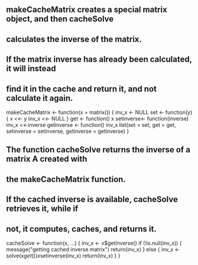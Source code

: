 ## makeCacheMatrix creates a special matrix object, and then cacheSolve
## calculates the inverse of the matrix.
## If the matrix inverse has already been calculated, it will instead
## find it in the cache and return it, and not calculate it again.
 
makeCacheMatrix <- function(x = matrix()) {
inv_x <- NULL
set <- function(y) {
x <<- y
inv_x <<- NULL
}
get <- function() x
setinverse<- function(inverse) inv_x <<-inverse
getinverse <- function() inv_x
list(set = set, get = get,
setinverse = setinverse,
getinverse = getinverse)
}
 
## The function cacheSolve returns the inverse of a matrix A created with
## the makeCacheMatrix function.
## If the cached inverse is available, cacheSolve retrieves it, while if
## not, it computes, caches, and returns it.
cacheSolve <- function(x, ...) {
inv_x <- x$getinverse()
if (!is.null(inv_x)) {
message("getting cached inverse matrix")
return(inv_x)
} else {
inv_x <- solve(x$get())
x$setinverse(inv_x)
return(inv_x)
}
} 
